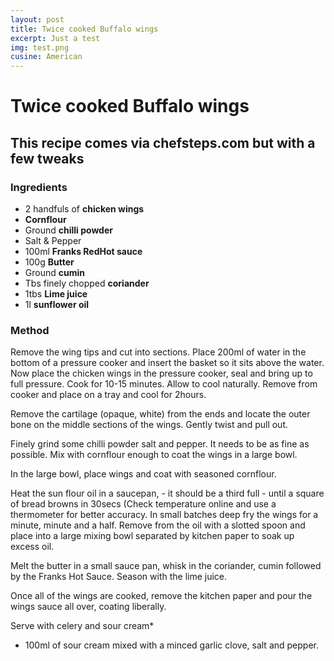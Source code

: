 ```yaml
---
layout: post
title: Twice cooked Buffalo wings
excerpt: Just a test
img: test.png
cusine: American
---
```


# Twice cooked Buffalo wings

## This recipe comes via chefsteps.com but with a few tweaks

### Ingredients

* 2 handfuls of **chicken wings**
* **Cornflour**
* Ground **chilli powder**
* Salt & Pepper
* 100ml **Franks RedHot sauce**
* 100g **Butter**
* Ground **cumin**
* Tbs finely chopped **coriander**
* 1tbs **Lime juice**
* 1l **sunflower oil**

### Method

Remove the wing tips and cut into sections. Place 200ml of water in the bottom of a pressure cooker and insert the basket so it sits above the water. Now place the chicken wings in the pressure cooker, seal and bring up to full pressure. Cook for 10-15 minutes. Allow to cool naturally. Remove from cooker and place on a tray and cool for 2hours.

Remove the cartilage (opaque, white) from the ends and locate the outer bone on the middle sections of the wings. Gently twist and pull out.

Finely grind some chilli powder salt and pepper. It needs to be as fine as possible. Mix with cornflour enough to coat the wings in a large bowl.

In the large bowl, place wings and coat with seasoned cornflour.

Heat the sun flour oil in a saucepan, - it should be a third full - until a square of bread browns in 30secs (Check temperature online and use a thermometer for better accuracy. In small batches deep fry the wings for a minute, minute and a half. Remove from the oil with a slotted spoon and place into a large mixing bowl separated by kitchen paper to soak up excess oil.

Melt the butter in a small sauce pan, whisk in the coriander, cumin followed by the Franks Hot Sauce. Season with the lime juice.

Once all of the wings are cooked, remove the kitchen paper and pour the wings sauce all over, coating liberally.

Serve with celery and sour cream*


* 100ml of sour cream mixed with a minced garlic clove, salt and pepper.